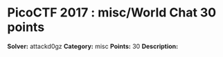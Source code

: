 # PicoCTF 2017 : misc/World Chat 30 points

**Solver:** attackd0gz
**Category:** misc
**Points:** 30
**Description:**


